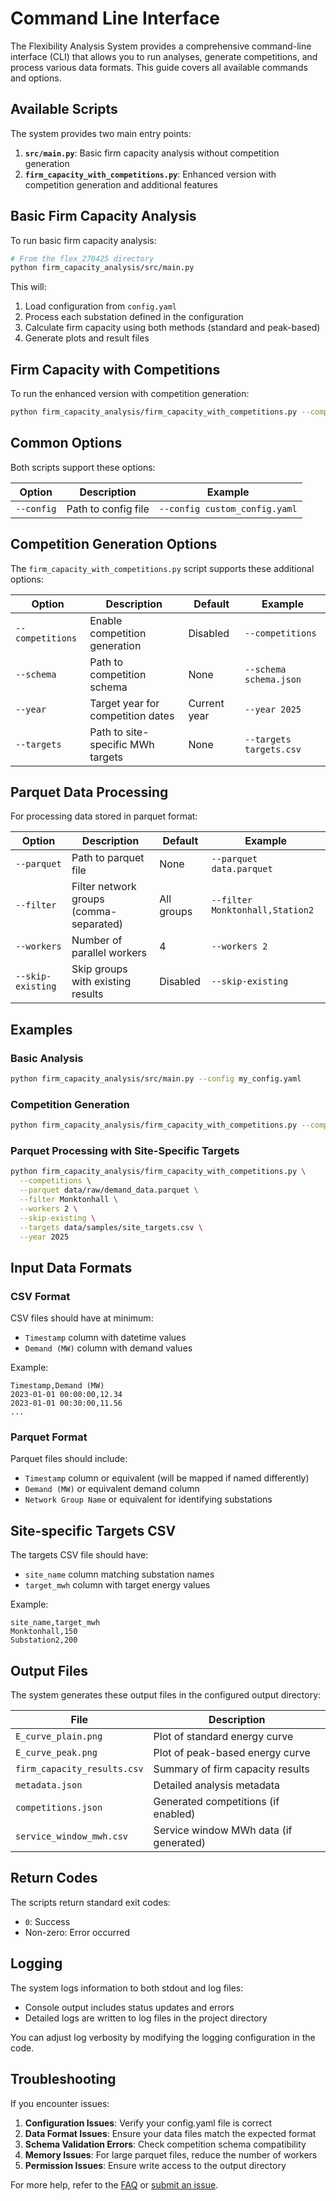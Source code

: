 # Command Line Interface

The Flexibility Analysis System provides a comprehensive command-line interface (CLI) that allows you to run analyses, generate competitions, and process various data formats. This guide covers all available commands and options.

## Available Scripts

The system provides two main entry points:

1. **`src/main.py`**: Basic firm capacity analysis without competition generation
2. **`firm_capacity_with_competitions.py`**: Enhanced version with competition generation and additional features

## Basic Firm Capacity Analysis

To run basic firm capacity analysis:

```bash
# From the flex_270425 directory
python firm_capacity_analysis/src/main.py
```

This will:
1. Load configuration from `config.yaml`
2. Process each substation defined in the configuration
3. Calculate firm capacity using both methods (standard and peak-based)
4. Generate plots and result files

## Firm Capacity with Competitions

To run the enhanced version with competition generation:

```bash
python firm_capacity_analysis/firm_capacity_with_competitions.py --competitions
```

## Common Options

Both scripts support these options:

| Option | Description | Example |
|--------|-------------|---------|
| `--config` | Path to config file | `--config custom_config.yaml` |

## Competition Generation Options

The `firm_capacity_with_competitions.py` script supports these additional options:

| Option | Description | Default | Example |
|--------|-------------|---------|---------|
| `--competitions` | Enable competition generation | Disabled | `--competitions` |
| `--schema` | Path to competition schema | None | `--schema schema.json` |
| `--year` | Target year for competition dates | Current year | `--year 2025` |
| `--targets` | Path to site-specific MWh targets | None | `--targets targets.csv` |

## Parquet Data Processing

For processing data stored in parquet format:

| Option | Description | Default | Example |
|--------|-------------|---------|---------|
| `--parquet` | Path to parquet file | None | `--parquet data.parquet` |
| `--filter` | Filter network groups (comma-separated) | All groups | `--filter Monktonhall,Station2` |
| `--workers` | Number of parallel workers | 4 | `--workers 2` |
| `--skip-existing` | Skip groups with existing results | Disabled | `--skip-existing` |

## Examples

### Basic Analysis

```bash
python firm_capacity_analysis/src/main.py --config my_config.yaml
```

### Competition Generation

```bash
python firm_capacity_analysis/firm_capacity_with_competitions.py --competitions --year 2025
```

### Parquet Processing with Site-Specific Targets

```bash
python firm_capacity_analysis/firm_capacity_with_competitions.py \
  --competitions \
  --parquet data/raw/demand_data.parquet \
  --filter Monktonhall \
  --workers 2 \
  --skip-existing \
  --targets data/samples/site_targets.csv \
  --year 2025
```

## Input Data Formats

### CSV Format

CSV files should have at minimum:
- `Timestamp` column with datetime values
- `Demand (MW)` column with demand values

Example:
```csv
Timestamp,Demand (MW)
2023-01-01 00:00:00,12.34
2023-01-01 00:30:00,11.56
...
```

### Parquet Format

Parquet files should include:
- `Timestamp` column or equivalent (will be mapped if named differently)
- `Demand (MW)` or equivalent demand column
- `Network Group Name` or equivalent for identifying substations

## Site-specific Targets CSV

The targets CSV file should have:
- `site_name` column matching substation names
- `target_mwh` column with target energy values

Example:
```csv
site_name,target_mwh
Monktonhall,150
Substation2,200
```

## Output Files

The system generates these output files in the configured output directory:

| File | Description |
|------|-------------|
| `E_curve_plain.png` | Plot of standard energy curve |
| `E_curve_peak.png` | Plot of peak-based energy curve |
| `firm_capacity_results.csv` | Summary of firm capacity results |
| `metadata.json` | Detailed analysis metadata |
| `competitions.json` | Generated competitions (if enabled) |
| `service_window_mwh.csv` | Service window MWh data (if generated) |

## Return Codes

The scripts return standard exit codes:
- `0`: Success
- Non-zero: Error occurred

## Logging

The system logs information to both stdout and log files:
- Console output includes status updates and errors
- Detailed logs are written to log files in the project directory

You can adjust log verbosity by modifying the logging configuration in the code.

## Troubleshooting

If you encounter issues:

1. **Configuration Issues**: Verify your config.yaml file is correct
2. **Data Format Issues**: Ensure your data files match the expected format
3. **Schema Validation Errors**: Check competition schema compatibility
4. **Memory Issues**: For large parquet files, reduce the number of workers
5. **Permission Issues**: Ensure write access to the output directory

For more help, refer to the [FAQ](../reference/faq.md) or [submit an issue](https://github.com/yourusername/flex_270425/issues).